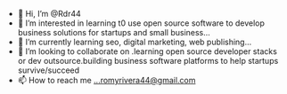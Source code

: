 - 👋 Hi, I’m @Rdr44
- 👀 I’m interested in learning t0 use open source software to develop business solutions for startups and small business...
- 🌱 I’m currently learning seo, digital marketing, web publishing...
- 💞️ I’m looking to collaborate on .learning open source developer stacks or  dev outsource.building business software platforms to help startups survive/succeed
- 📫 How to reach me ...romyrivera44@gmail.com

<!---
Rdr44/Rdr44 is a ✨ special ✨ repository because its `README.md` (this file) appears on your GitHub profile.
You can click the Preview link to take a look at your changes.
--->

